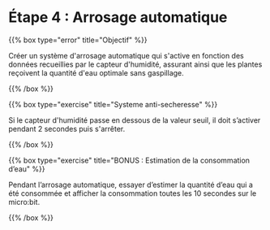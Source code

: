 # Étape 4 : Arrosage automatique

{{% box type="error" title="Objectif" %}}

Créer un système d'arrosage automatique qui s'active en fonction des données
recueillies par le capteur d'humidité, assurant ainsi que les plantes reçoivent
la quantité d'eau optimale sans gaspillage.

{{% /box %}}

{{% box type="exercise" title="Systeme anti-secheresse" %}}

Si le capteur d'humidité passe en dessous de la valeur seuil, il doit s’activer
pendant 2 secondes puis s'arrêter.

{{% /box %}}

{{% box type="exercise" title="BONUS : Estimation de la consommation d’eau" %}}

Pendant l’arrosage automatique, essayer d’estimer la quantité d’eau qui a été
consommée et afficher la consommation toutes les 10 secondes sur le micro:bit.

{{% /box %}}
